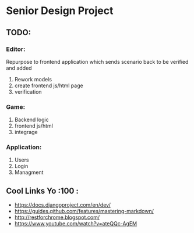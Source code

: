 # Senior Design Project
## TODO:
### Editor:
Repurpose to frontend application which sends scenario back to be verified and added
1. Rework models
2. create frontend js/html page
3. verification
### Game:
1. Backend logic
2. frontend js/html
3. integrage
### Application:
1. Users
2. Login
3. Managment
## Cool Links Yo :100 :
* https://docs.djangoproject.com/en/dev/
* https://guides.github.com/features/mastering-markdown/
* http://restforchrome.blogspot.com/
* https://www.youtube.com/watch?v=ateQQc-AgEM
